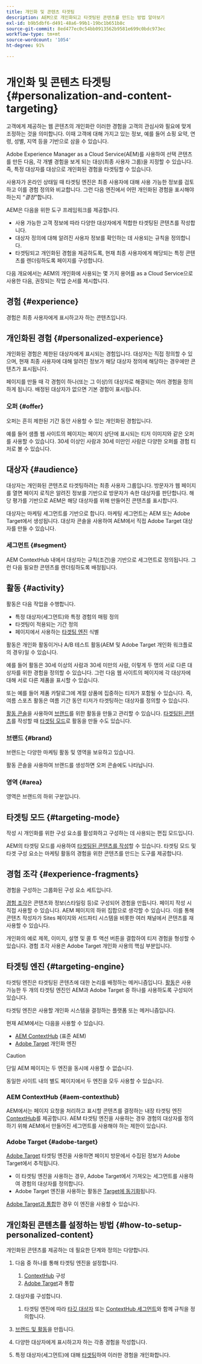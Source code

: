 ```yaml
---
title: 개인화 및 콘텐츠 타겟팅
description: AEM으로 개인화되고 타겟팅된 콘텐츠를 만드는 방법 알아보기
exl-id: b9b5dbf6-d491-48a6-99b1-19bc1b651b8c
source-git-commit: 8ed477ec0c54bb0913562b9581e699c0bdc973ec
workflow-type: tm+mt
source-wordcount: '1054'
ht-degree: 91%

---
```



# 개인화 및 콘텐츠 타겟팅 {#personalization-and-content-targeting}

고객에게 제공하는 웹 콘텐츠의 개인화란 이러한 경험을 고객의 관심사와 필요에 맞게 조정하는 것을 의미합니다. 이때 고객에 대해 가지고 있는 정보, 예를 들어 쇼핑 요약, 연령, 성별, 지역 등을 기반으로 삼을 수 있습니다.

Adobe Experience Manager as a Cloud Service(AEM)를 사용하여 선택 콘텐츠를 만든 다음, 각 개별 경험을 보게 되는 대상(최종 사용자 그룹)을 지정할 수 있습니다. 즉, 특정 대상자를 대상으로 개인화된 경험을 타겟팅할 수 있습니다.

사용자가 온라인 상태일 때 타겟팅 엔진은 최종 사용자에 대해 사용 가능한 정보를 검토하고 이를 경험 정의와 비교합니다. 그런 다음 엔진에서 어떤 개인화된 경험을 표시해야 하는지 *“결정”*&#x200B;합니다.

AEM은 다음을 위한 도구 프레임워크를 제공합니다.

* 사용 가능한 고객 정보에 따라 다양한 대상자에게 적합한 타겟팅된 콘텐츠를 작성합니다.
* 대상자 정의에 대해 알려진 사용자 정보를 확인하는 데 사용되는 규칙을 정의합니다.
* 타겟팅되고 개인화된 경험을 제공하도록, 현재 최종 사용자에게 해당되는 특정 콘텐츠를 렌더링하도록 페이지를 구성합니다.

다음 개요에서는 AEM의 개인화에 사용되는 몇 가지 용어를 as a Cloud Service으로 사용한 다음, 권장되는 작업 순서를 제시합니다.

## 경험 {#experience}

경험은 최종 사용자에게 표시하고자 하는 콘텐츠입니다.

## 개인화된 경험 {#personalized-experience}

개인화된 경험은 제한된 대상자에게 표시되는 경험입니다. 대상자는 직접 정의할 수 있으며, 현재 최종 사용자에 대해 알려진 정보가 해당 대상자 정의에 해당하는 경우에만 콘텐츠가 표시됩니다.

페이지를 만들 때 각 경험이 하나(또는 그 이상)의 대상자로 해결되는 여러 경험을 정의하게 됩니다. 배정된 대상자가 없으면 기본 경험이 표시됩니다.

### 오퍼 {#offer}

오퍼는 흔히 제한된 기간 동안 사용할 수 있는 개인화된 경험입니다.

예를 들어 샘플 웹 사이트의 페이지는 페이지 상단에 표시되는 티저 이미지와 같은 오퍼를 사용할 수 있습니다. 30세 이상인 사람과 30세 미만인 사람은 다양한 오퍼를 경험 티저로 볼 수 있습니다.

## 대상자 {#audience}

대상자는 개인화된 콘텐츠로 타겟팅하려는 최종 사용자 그룹입니다. 방문자가 웹 페이지를 열면 페이지 로직은 알려진 정보를 기반으로 방문자가 속한 대상자를 판단합니다. 해당 평가를 기반으로 AEM은 해당 대상자를 위해 만들어진 콘텐츠를 표시합니다.

대상자는 마케팅 세그먼트를 기반으로 합니다. 마케팅 세그먼트는 AEM 또는 Adobe Target에서 생성됩니다. 대상자 콘솔을 사용하여 AEM에서 직접 Adobe Target 대상자를 만들 수 있습니다.

### 세그먼트 {#segment}

AEM ContextHub 내에서 대상자는 규칙(조건)을 기반으로 세그먼트로 정의됩니다. 그런 다음 필요한 콘텐츠를 렌더링하도록 배정됩니다.

## 활동 {#activity}

활동은 다음 작업을 수행합니다.

* 특정 대상자(세그먼트)와 특정 경험의 매핑 정의
* 타겟팅이 적용되는 기간 정의
* 페이지에서 사용하는 [타겟팅 엔진](#targeting-engine) 식별

활동은 개인화 활동이거나 A/B 테스트 활동(AEM 및 Adobe Target 개인화 워크플로의 경우)일 수 있습니다.

예를 들어 활동은 30세 이상의 사람과 30세 미만의 사람, 이렇게 두 명의 서로 다른 대상자를 위한 경험을 정의할 수 있습니다. 그런 다음 웹 사이트의 페이지에 각 대상자에 대해 서로 다른 제품을 표시할 수 있습니다.

또는 예를 들어 제품 카탈로그에 계절 상품에 집중하는 티저가 포함될 수 있습니다. 즉, 여름 스포츠 활동은 여름 기간 동안 티저가 타겟팅하는 대상자를 정의할 수 있습니다.

[활동 콘솔](/help/sites-cloud/authoring/personalization/activities.md)을 사용하여 [브랜드](#brand)를 위한 활동을 만들고 관리할 수 있습니다. [타겟팅된 콘텐츠](/help/sites-cloud/authoring/personalization/targeted-content.md)를 작성할 때 [타겟팅 모드](/help/sites-cloud/authoring/personalization/targeted-content.md#adding-and-removing-experiences-using-targeting-mode)로 활동을 만들 수도 있습니다.

### 브랜드 {#brand}

브랜드는 다양한 마케팅 활동 및 영역을 보유하고 있습니다.

활동 콘솔을 사용하여 브랜드를 생성하면 오퍼 콘솔에도 나타납니다.

### 영역 {#area}

영역은 브랜드의 하위 구분입니다.

## 타겟팅 모드 {#targeting-mode}

작성 시 개인화를 위한 구성 요소를 활성화하고 구성하는 데 사용되는 편집 모드입니다.

AEM의 타겟팅 모드를 사용하여 [타겟팅된 콘텐츠를 작성](/help/sites-cloud/authoring/personalization/targeted-content.md)할 수 있습니다. 타겟팅 모드 및 타겟 구성 요소는 마케팅 활동의 경험을 위한 콘텐츠를 만드는 도구를 제공합니다.

## 경험 조각 {#experience-fragments}

경험을 구성하는 그룹화된 구성 요소 세트입니다.

[경험 조각](/help/sites-cloud/authoring/fundamentals/experience-fragments.md#personalization-experience-fragment)은 콘텐츠와 정보(스타일링 등)로 구성되어 경험을 만듭니다. 페이지 작성 시 직접 사용할 수 있습니다. AEM 페이지의 하위 집합으로 생각할 수 있습니다. 이를 통해 콘텐츠 작성자가 Sites 페이지와 서드파티 시스템을 비롯한 여러 채널에서 콘텐츠를 재사용할 수 있습니다.

개인화의 예로 제목, 이미지, 설명 및 콜 투 액션 버튼을 결합하여 티저 경험을 형성할 수 있습니다. 경험 조각 사용은 Adobe Target 개인화 사용의 핵심 부분입니다.

## 타겟팅 엔진 {#targeting-engine}

타겟팅 엔진은 타겟팅된 콘텐츠에 대한 논리를 배정하는 메커니즘입니다. [활동](/help/sites-cloud/authoring/personalization/activities.md)은 사용 가능한 두 개의 타겟팅 엔진인 AEM과 Adobe Target 중 하나를 사용하도록 구성되어 있습니다.

타겟팅 엔진은 사용할 개인화 시스템을 결정하는 플랫폼 또는 메커니즘입니다.

현재 AEM에서는 다음을 사용할 수 있습니다.

* [AEM ContextHub](#aem-contexthub) (표준 AEM)
* [Adobe Target](#adobe-target) 개인화 엔진

>[!CAUTION]
>
>단일 AEM 페이지는 두 엔진을 동시에 사용할 수 없습니다.
>
>동일한 사이트 내의 별도 페이지에서 두 엔진을 모두 사용할 수 있습니다.

### AEM ContextHub {#aem-contexthub}

AEM에서는 페이지 요청을 처리하고 표시할 콘텐츠를 결정하는 내장 타겟팅 엔진 [ContextHub](/help/implementing/developing/personalization/contexthub.md)를 제공합니다. AEM 타겟팅 엔진을 사용하는 경우 경험의 대상자를 정의하기 위해 AEM에서 만들어진 세그먼트를 사용해야 하는 제한이 있습니다.

### Adobe Target {#adobe-target}

[Adobe Target](/help/sites-cloud/integrating/integrating-adobe-target.md) 타겟팅 엔진을 사용하면 페이지 방문에서 수집된 정보가 Adobe Target에서 추적됩니다.

* 이 타겟팅 엔진을 사용하는 경우, Adobe Target에서 가져오는 세그먼트를 사용하여 경험의 대상자를 정의합니다.
* Adobe Target 엔진을 사용하는 활동은 [Target에 동기화](/help/sites-cloud/authoring/personalization/activities.md#synchronizing-activities-with-adobe-target)됩니다.

[Adobe Target과 통합](/help/sites-cloud/integrating/integrating-adobe-target.md)한 경우 이 엔진을 사용할 수 있습니다.

## 개인화된 콘텐츠를 설정하는 방법 {#how-to-setup-personalized-content}

개인화된 콘텐츠를 제공하는 데 필요한 단계와 정의는 다양합니다.

1. 다음 중 하나를 통해 타겟팅 엔진을 설정합니다.

   1. [ContextHub](/help/implementing/developing/personalization/configuring-contexthub.md) 구성
   1. [Adobe Target](/help/sites-cloud/integrating/integrating-adobe-target.md)과 통합

1. 대상자를 구성합니다.

   1. 타겟팅 엔진에 따라 [타깃 대상자](https://experienceleague.adobe.com/docs/target/using/audiences/target.html) 또는 [ContextHub 세그먼트](/help/sites-cloud/authoring/personalization/contexthub-segmentation.md)와 함께 규칙을 정의합니다.

1. [브랜드 및 활동](/help/sites-cloud/authoring/personalization/activities.md)을 만듭니다.

1. 다양한 대상자에게 표시하고자 하는 각종 경험을 작성합니다.

1. 특정 대상자(세그먼트)에 대해 [타겟팅](/help/sites-cloud/authoring/personalization/targeted-content.md)하여 이러한 경험을 개인화합니다.